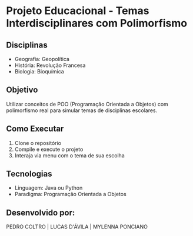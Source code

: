 # Projeto Educacional - Temas Interdisciplinares com Polimorfismo

## Disciplinas
- Geografia: Geopolítica
- História: Revolução Francesa
- Biologia: Bioquímica

## Objetivo
Utilizar conceitos de POO (Programação Orientada a Objetos) com polimorfismo real para simular temas de disciplinas escolares.

## Como Executar
1. Clone o repositório
2. Compile e execute o projeto
3. Interaja via menu com o tema de sua escolha

## Tecnologias
- Linguagem: Java ou Python
- Paradigma: Programação Orientada a Objetos

## Desenvolvido por:
PEDRO COLTRO | LUCAS D'ÁVILA | MYLENNA PONCIANO
